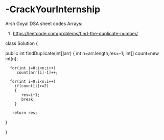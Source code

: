 # -CrackYourInternship
Arsh Goyal DSA sheet codes
Arrays:
1.	https://leetcode.com/problems/find-the-duplicate-number/

class Solution {

public  int findDuplicate(int[]arr)
  {
      int n=arr.length,res=-1;
      int[] count=new int[n];
      
      for(int i=0;i<n;i++)
         count[arr[i]-1]++;
      
      for(int i=0;i<n;i++)
        if(count[i]>=2)
        {
           res=i+1;
           break;
        }
             
       return res;
  }
  
    
}
